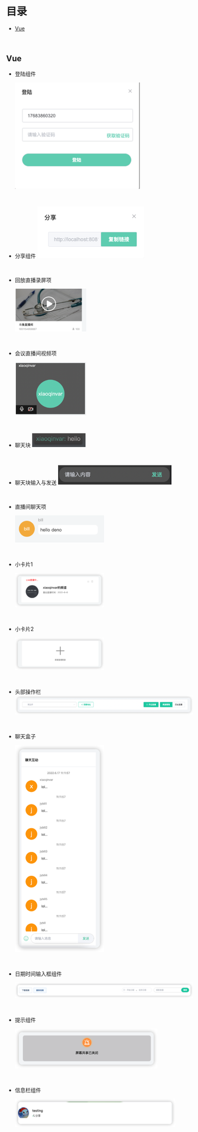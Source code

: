 # 目录
+ <a href="#Vue">Vue</a>

<br/>

## <a id="Vue">Vue</a>
- 登陆组件

  <img width="70%" src="./Vue/登陆组件/登陆组件.png" />

<br/>

- 分享组件
  <img src="./Vue/分享组件(禁用输入框+复制按钮)/share组件.png" />

<br/>

- 回放直播录屏项

  <img width="40%" src="./Vue/回放直播录屏项/回放直播间项.png" />

<br/>

- 会议直播间视频项

  <img width="40%" src="./Vue/会议直播间视频项/会议直播间视频项.png" />

<br/>

- 聊天块
  <img src="./Vue/聊天块/chat-block组件.png" />

<br/>

- 聊天块输入与发送
  <img src="./Vue/输入框+按钮/input-button组件.png" />

<br/>

- 直播间聊天项

  <img src="./Vue/直播间聊天项/直播间聊天项.png" width="50%" />

<br/>

- 小卡片1

  <img width="50%" src="./Vue/小卡片/card.png" />

<br/>

- 小卡片2

  <img width="50%" src="./Vue/创建业务卡片/create-card.png" />

<br/>

- 头部操作栏
  <img src="./Vue/头部操作栏/头部操作栏.png" />

<br/>

- 聊天盒子

  <img width="50%" src="./Vue/聊天盒子/chat-box.png" />

<br/>

- 日期时间输入框组件

  <img width="100%" src="./Vue/日期时间输入框组件/datetime-search-header.png" />

<br/>

- 提示组件

  <img width="80%" src="./Vue/提示组件/tip-component.png" />

<br/>

- 信息栏组件

  <img width="90%" src="./Vue/信息banner/info-banner.png" />

<br/>